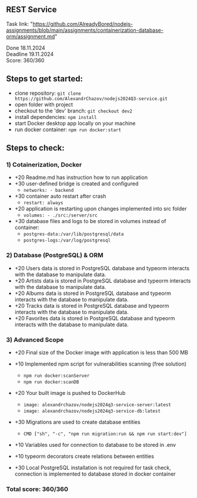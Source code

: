 ## REST Service

Task link: "https://github.com/AlreadyBored/nodejs-assignments/blob/main/assignments/containerization-database-orm/assignment.md"

Done 18.11.2024 \
Deadline 19.11.2024 \
Score: 360/360

## Steps to get started:
- clone repository: `git clone https://github.com/AlexandrChazov/nodejs2024Q3-service.git`
- open folder with project
- checkout to the 'dev' branch: `git checkout dev2`
- install dependencies: `npm install`
- start Docker desktop app locally on your machine
- run docker container: `npm run docker:start`

## Steps to check:
### 1) Cotainerization, Docker
- +20 Readme.md has instruction how to run application
- +30 user-defined bridge is created and configured
  - `networks: - backend`
- +30 container auto restart after crash
  - `restart: always`
- +20 application is restarting upon changes implemented into src folder
  - `volumes: - ./src:/server/src`
- +30 database files and logs to be stored in volumes instead of container:
  - `postgres-data:/var/lib/postgresql/data`
  - `postgres-logs:/var/log/postgresql`

### 2) Database (PostgreSQL) & ORM
- +20 Users data is stored in PostgreSQL database and typeorm interacts with the database to manipulate data.
- +20 Artists data is stored in PostgreSQL database and typeorm interacts with the database to manipulate data.
- +20 Albums data is stored in PostgreSQL database and typeorm interacts with the database to manipulate data.
- +20 Tracks data is stored in PostgreSQL database and typeorm interacts with the database to manipulate data.
- +20 Favorites data is stored in PostgreSQL database and typeorm interacts with the database to manipulate data.

### 3) Advanced Scope

- +20 Final size of the Docker image with application is less than 500 MB
- +10 Implemented npm script for vulnerabilities scanning (free solution)
  - `npm run docker:scanServer`
  - `npm run docker:scanDB`
- +20 Your built image is pushed to DockerHub
  - `image: alexandrchazov/nodejs2024q3-service-server:latest`
  - `image: alexandrchazov/nodejs2024q3-service-db:latest`


- +30 Migrations are used to create database entities
  - `CMD ["sh", "-c", "npm run migration:run && npm run start:dev"]`
- +10 Variables used for connection to database to be stored in .env
- +10 typeorm decorators create relations between entities
- +30 Local PostgreSQL installation is not required for task check, connection is implemented to database stored in docker container

### Total score: 360/360
